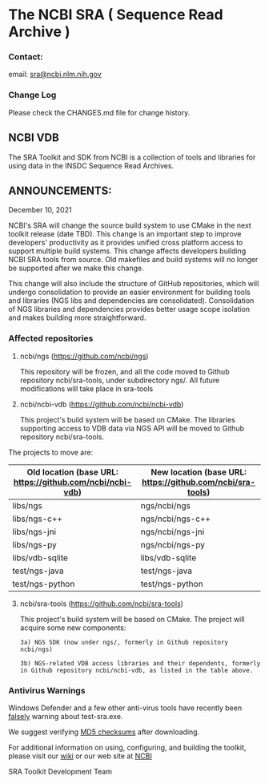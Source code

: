 # The NCBI SRA ( Sequence Read Archive )

### Contact:
email: sra@ncbi.nlm.nih.gov

### Change Log
Please check the CHANGES.md file for change history.

## NCBI VDB
The SRA Toolkit and SDK from NCBI is a collection of tools and libraries for
using data in the INSDC Sequence Read Archives.

## ANNOUNCEMENTS:

December 10, 2021

NCBI's SRA will change the source build system to use CMake in the next toolkit release (date TBD). This change is an important step to improve developers' productivity as it provides unified cross platform access to support multiple build systems. This change affects developers building NCBI SRA tools from source. Old makefiles and build systems will no longer be supported after we make this change.

This change will also include the structure of GitHub repositories, which will undergo consolidation to provide an easier environment for building tools and libraries (NGS libs and dependencies are consolidated). Consolidation of NGS libraries and dependencies provides better usage scope isolation and makes building more straightforward.

### **Affected repositories**

1) ncbi/ngs (https://github.com/ncbi/ngs)

   This repository will be frozen, and all the code moved to Github repository ncbi/sra-tools, under subdirectory ngs/. All future modifications
   will take place in sra-tools

2) ncbi/ncbi-vdb (https://github.com/ncbi/ncbi-vdb)

   This project's build system will be based on CMake. The libraries supporting access to VDB data via NGS API will be moved to Github repository
   ncbi/sra-tools.

The projects to move are:

| Old location (base URL: https://github.com/ncbi/ncbi-vdb) | New location (base URL: https://github.com/ncbi/sra-tools) |
| --------------------------------------------------------- | ---------------------------------------------------------- |
| libs/ngs | ngs/ncbi/ngs |
| libs/ngs-c++ | ngs/ncbi/ngs-c++ |
| libs/ngs-jni | ngs/ncbi/ngs-jni |
| libs/ngs-py | ngs/ncbi/ngs-py |
| libs/vdb-sqlite | libs/vdb-sqlite |
| test/ngs-java | test/ngs-java |
| test/ngs-python | test/ngs-python |


3) ncbi/sra-tools (https://github.com/ncbi/sra-tools)

   This project's build system will be based on CMake. The project will acquire some new components:

       3a) NGS SDK (now under ngs/, formerly in Github repository ncbi/ngs)

       3b) NGS-related VDB access libraries and their dependents, formerly in Github repository ncbi/ncbi-vdb, as listed in the table above.


### Antivirus Warnings
Windows Defender and a few other anti-virus tools have recently been [falsely](https://www.virustotal.com/#/file/042af43fc1318b07a4411c1bea2ff7eed8efe07ca954685268ce42f8f818b10e/detection) warning about test-sra.exe.

We suggest verifying [MD5 checksums](https://ftp-trace.ncbi.nlm.nih.gov/sra/sdk/current/md5sum.txt) after downloading.

For additional information on using, configuring, and building the toolkit,
please visit our [wiki](https://github.com/ncbi/ncbi-vdb/wiki)
or our web site at [NCBI](http://www.ncbi.nlm.nih.gov/Traces/sra/?view=toolkit_doc)


SRA Toolkit Development Team

